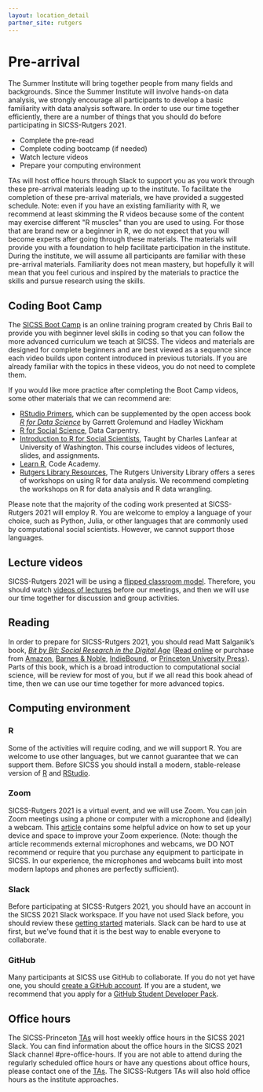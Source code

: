 ```yaml
---
layout: location_detail
partner_site: rutgers
---
```


# Pre-arrival

The Summer Institute will bring together people from many fields and backgrounds. Since the Summer Institute will involve hands-on data analysis, we strongly encourage all participants to develop a basic familiarity with data analysis software. In order to use our time together efficiently, there are a number of things that you should do before participating in SICSS-Rutgers 2021.

- Complete the pre-read
- Complete coding bootcamp (if needed)
- Watch lecture videos
- Prepare your computing environment

TAs will host office hours through Slack to support you as you work through these pre-arrival materials leading up to the institute. To facilitate the completion of these pre-arrival materials, we have provided a suggested schedule. Note: even if you have an existing familiarity with R, we recommend at least skimming the R videos because some of the content may exercise different "R muscles" than you are used to using. For those that are brand new or a beginner in R, we do not expect that you will become experts after going through these materials. The materials will provide you with a foundation to help facilitate participation in the institute. During the institute, we will assume all participants are familiar with these pre-arrival materials. Familiarity does not mean mastery, but hopefully it will mean that you feel curious and inspired by the materials to practice the skills and pursue research using the skills. 

## Coding Boot Camp

The [SICSS Boot Camp](https://sicss.io/boot_camp) is an online training program created by Chris Bail to provide you with beginner level skills in coding so that you can follow the more advanced curriculum we teach at SICSS. The videos and materials are designed for complete beginners and are best viewed as a sequence since each video builds upon content introduced in previous tutorials. If you are already familiar with the topics in these videos, you do not need to complete them.

If you would like more practice after completing the Boot Camp videos, some other materials that we can recommend are:
- [RStudio Primers](https://rstudio.cloud/learn/primers), which can be supplemented by the open access book _[R for Data Science](https://r4ds.had.co.nz/)_ by Garrett Grolemund and Hadley Wickham
- [R for Social Science](https://datacarpentry.org/r-socialsci/), Data Carpentry.  
- [Introduction to R for Social Scientists](https://clanfear.github.io/CSSS508/), Taught by Charles Lanfear at University of Washington. This course includes videos of lectures, slides, and assignments.
- [Learn R](https://www.codecademy.com/learn/learn-r), Code Academy.
- [Rutgers Library Resources](https://libguides.rutgers.edu/data/data_R), The Rutgers University Library offers a seres of workshops on using R for data analysis. We recommend completing the workshops on R for data analysis and R data wrangling.

Please note that the majority of the coding work presented at SICSS-Rutgers 2021 will employ R. You are welcome to employ a language of your choice, such as Python, Julia, or other languages that are commonly used by computational social scientists.  However, we cannot support those languages.

## Lecture videos

SICSS-Rutgers 2021 will be using a [flipped classroom model](https://en.wikipedia.org/wiki/Flipped_classroom).  Therefore, you should watch [videos of lectures](https://sicss.io/curriculum) before our meetings, and then we will use our time together for discussion and group activities.

## Reading

In order to prepare for SICSS-Rutgers 2021, you should read Matt Salganik’s book, *[Bit by Bit: Social Research in the Digital Age](http://www.bitbybitbook.com)* ([Read online](https://www.bitbybitbook.com/en/1st-ed/preface/) or purchase from [Amazon](https://www.amazon.com/Bit-Social-Research-Digital-Age/dp/0691158649), [Barnes & Noble](https://www.barnesandnoble.com/w/bit-by-bit-matthew-salganik/1125483924), [IndieBound](https://www.indiebound.org/book/9780691158648), or [Princeton University Press](https://press.princeton.edu/books/paperback/9780691196107/bit-by-bit)). Parts of this book, which is a broad introduction to computational social science, will be review for most of you, but if we all read this book ahead of time, then we can use our time together for more advanced topics.

## Computing environment

### R

Some of the activities will require coding, and we will support R. You are welcome to use other languages, but we cannot guarantee that we can support them. Before SICSS you should install a modern, stable-release version of [R](https://www.r-project.org/) and [RStudio](https://rstudio.com/products/rstudio/download/).

### Zoom

SICSS-Rutgers 2021 is a virtual event, and we will use Zoom. You can join Zoom meetings using a phone or computer with a microphone and (ideally) a webcam. This [article](https://thewirecutter.com/blog/professional-video-call-from-home/) contains some helpful advice on how to set up your device and space to improve your Zoom experience. (Note: though the article recommends external microphones and webcams, we DO NOT recommend or require that you purchase any equipment to participate in SICSS. In our experience, the microphones and webcams built into most modern laptops and phones are perfectly sufficient).

### Slack

Before participating at SICSS-Rutgers 2021, you should have an account in the SICSS 2021 Slack workspace.  If you have not used Slack before, you should review these [getting started](https://slack.com/help/categories/360000049043-Getting-started) materials.  Slack can be hard to use at first, but we've found that it is the best way to enable everyone to collaborate.

### GitHub

Many participants at SICSS use GitHub to collaborate. If you do not yet have one, you should [create a GitHub account](https://github.com/join). If you are a student, we recommend that you apply for a [GitHub Student Developer Pack](https://education.github.com/pack).

## Office hours

The SICSS-Princeton [TAs](https://sicss.io/2021/princeton/people#teaching_assistants) will host weekly office hours in the SICSS 2021 Slack. You can find information about the office hours in the SICSS 2021 Slack channel #pre-office-hours. If you are not able to attend during the regularly scheduled office hours or have any questions about office hours, please contact one of the [TAs](https://sicss.io/2021/princeton/people#teaching_assistants). The SICSS-Rutgers TAs will also hold office hours as the institute approaches.
